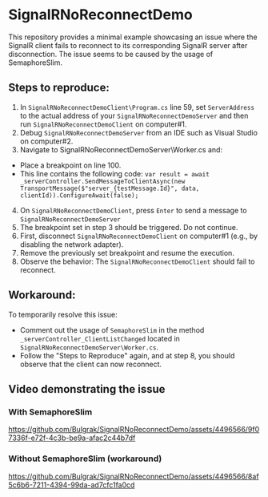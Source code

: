 # SignalRNoReconnectDemo
This repository provides a minimal example showcasing an issue where the SignalR client fails to reconnect to its corresponding SignalR server after disconnection. The issue seems to be caused by the usage of SemaphoreSlim.

## Steps to reproduce:
1. In `SignalRNoReconnectDemoClient\Program.cs` line 59, set `ServerAddress` to the actual address of your `SignalRNoReconnectDemoServer` and then run `SignalRNoReconnectDemoClient` on computer#1.
2. Debug `SignalRNoReconnectDemoServer` from an IDE such as Visual Studio on computer#2.
3. Navigate to SignalRNoReconnectDemoServer\Worker.cs and:
* Place a breakpoint on line 100.
* This line contains the following code:
`var result = await _serverController.SendMessageToClientAsync(new TransportMessage($"server_{testMessage.Id}", data, clientId)).ConfigureAwait(false);`
4. On `SignalRNoReconnectDemoClient`, press `Enter` to send a message to `SignalRNoReconnectDemoServer`
5. The breakpoint set in step 3 should be triggered. Do not continue.
6. First, disconnect `SignalRNoReconnectDemoClient` on computer#1 (e.g., by disabling the network adapter).
7. Remove the previously set breakpoint and resume the execution.
8. Observe the behavior: The `SignalRNoReconnectDemoClient` should fail to reconnect.

## Workaround:
To temporarily resolve this issue:
* Comment out the usage of `SemaphoreSlim` in the method `_serverController_ClientListChanged` located in `SignalRNoReconnectDemoServer\Worker.cs`.
* Follow the "Steps to Reproduce" again, and at step 8, you should observe that the client can now reconnect.

## Video demonstrating the issue
### With SemaphoreSlim
https://github.com/Bulgrak/SignalRNoReconnectDemo/assets/4496566/9f07336f-e72f-4c3b-be9a-afac2c44b7df
### Without SemaphoreSlim (workaround)
https://github.com/Bulgrak/SignalRNoReconnectDemo/assets/4496566/8af5c6b6-7211-4394-99da-ad7cfc1fa0cd
